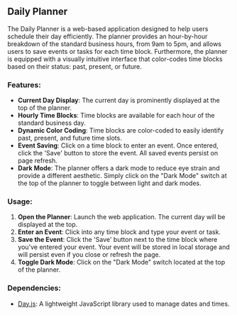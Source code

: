 ## Daily Planner

The Daily Planner is a web-based application designed to help users schedule their day efficiently. The planner provides an hour-by-hour breakdown of the standard business hours, from 9am to 5pm, and allows users to save events or tasks for each time block. Furthermore, the planner is equipped with a visually intuitive interface that color-codes time blocks based on their status: past, present, or future.

### Features:

- **Current Day Display**: The current day is prominently displayed at the top of the planner.
- **Hourly Time Blocks**: Time blocks are available for each hour of the standard business day.
- **Dynamic Color Coding**: Time blocks are color-coded to easily identify past, present, and future time slots.
- **Event Saving**: Click on a time block to enter an event. Once entered, click the 'Save' button to store the event. All saved events persist on page refresh.
- **Dark Mode**: The planner offers a dark mode to reduce eye strain and provide a different aesthetic. Simply click on the "Dark Mode" switch at the top of the planner to toggle between light and dark modes.

### Usage:

1. **Open the Planner**: Launch the web application. The current day will be displayed at the top.
2. **Enter an Event**: Click into any time block and type your event or task.
3. **Save the Event**: Click the 'Save' button next to the time block where you've entered your event. Your event will be stored in local storage and will persist even if you close or refresh the page.
4. **Toggle Dark Mode**: Click on the "Dark Mode" switch located at the top of the planner.

### Dependencies:

- [Day.js](https://day.js.org/): A lightweight JavaScript library used to manage dates and times.

